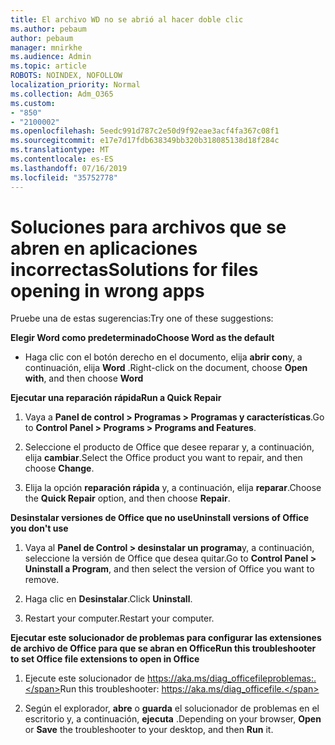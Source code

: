 ```yaml
---
title: El archivo WD no se abrió al hacer doble clic
ms.author: pebaum
author: pebaum
manager: mnirkhe
ms.audience: Admin
ms.topic: article
ROBOTS: NOINDEX, NOFOLLOW
localization_priority: Normal
ms.collection: Adm_O365
ms.custom:
- "850"
- "2100002"
ms.openlocfilehash: 5eedc991d787c2e50d9f92eae3acf4fa367c08f1
ms.sourcegitcommit: e17e7d17fdb638349bb320b318085138d18f284c
ms.translationtype: MT
ms.contentlocale: es-ES
ms.lasthandoff: 07/16/2019
ms.locfileid: "35752778"
---
```

# <a name="solutions-for-files-opening-in-wrong-apps"></a><span data-ttu-id="6d3f9-102">Soluciones para archivos que se abren en aplicaciones incorrectas</span><span class="sxs-lookup"><span data-stu-id="6d3f9-102">Solutions for files opening in wrong apps</span></span>

<span data-ttu-id="6d3f9-103">Pruebe una de estas sugerencias:</span><span class="sxs-lookup"><span data-stu-id="6d3f9-103">Try one of these suggestions:</span></span>

<span data-ttu-id="6d3f9-104">**Elegir Word como predeterminado**</span><span class="sxs-lookup"><span data-stu-id="6d3f9-104">**Choose Word as the default**</span></span>

* <span data-ttu-id="6d3f9-105">Haga clic con el botón derecho en el documento, elija **abrir con**y, a continuación, elija **Word** .</span><span class="sxs-lookup"><span data-stu-id="6d3f9-105">Right-click on the document, choose **Open with**, and then choose **Word**</span></span>

<span data-ttu-id="6d3f9-106">**Ejecutar una reparación rápida**</span><span class="sxs-lookup"><span data-stu-id="6d3f9-106">**Run a Quick Repair**</span></span>

1. <span data-ttu-id="6d3f9-107">Vaya a **Panel de control > Programas > Programas y características**.</span><span class="sxs-lookup"><span data-stu-id="6d3f9-107">Go to **Control Panel > Programs > Programs and Features**.</span></span>

2. <span data-ttu-id="6d3f9-108">Seleccione el producto de Office que desee reparar y, a continuación, elija **cambiar**.</span><span class="sxs-lookup"><span data-stu-id="6d3f9-108">Select the Office product you want to repair, and then choose **Change**.</span></span>

3. <span data-ttu-id="6d3f9-109">Elija la opción **reparación rápida** y, a continuación, elija **reparar**.</span><span class="sxs-lookup"><span data-stu-id="6d3f9-109">Choose the **Quick Repair** option, and then choose **Repair**.</span></span>

<span data-ttu-id="6d3f9-110">**Desinstalar versiones de Office que no use**</span><span class="sxs-lookup"><span data-stu-id="6d3f9-110">**Uninstall versions of Office you don't use**</span></span>

1. <span data-ttu-id="6d3f9-111">Vaya al **Panel de Control > desinstalar un programa**y, a continuación, seleccione la versión de Office que desea quitar.</span><span class="sxs-lookup"><span data-stu-id="6d3f9-111">Go to **Control Panel > Uninstall a Program**, and then select the version of Office you want to remove.</span></span>

2. <span data-ttu-id="6d3f9-112">Haga clic en **Desinstalar**.</span><span class="sxs-lookup"><span data-stu-id="6d3f9-112">Click **Uninstall**.</span></span>

3. <span data-ttu-id="6d3f9-113">Restart your computer.</span><span class="sxs-lookup"><span data-stu-id="6d3f9-113">Restart your computer.</span></span>

<span data-ttu-id="6d3f9-114">**Ejecutar este solucionador de problemas para configurar las extensiones de archivo de Office para que se abran en Office**</span><span class="sxs-lookup"><span data-stu-id="6d3f9-114">**Run this troubleshooter to set Office file extensions to open in Office**</span></span>

1. <span data-ttu-id="6d3f9-115">Ejecute este solucionador de https://aka.ms/diag_officefileproblemas:.</span><span class="sxs-lookup"><span data-stu-id="6d3f9-115">Run this troubleshooter: https://aka.ms/diag_officefile.</span></span>

2. <span data-ttu-id="6d3f9-116">Según el explorador, **abre** o **guarda** el solucionador de problemas en el escritorio y, a continuación, **ejecuta** .</span><span class="sxs-lookup"><span data-stu-id="6d3f9-116">Depending on your browser, **Open** or **Save** the troubleshooter to your desktop, and then **Run** it.</span></span>
